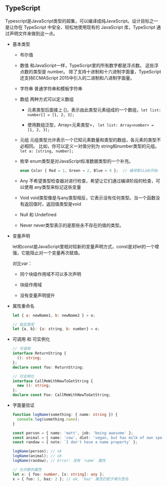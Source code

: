 ## TypeScript

Typescript是JavaScript类型的超集，可以编译成纯JavaScript。设计目标之一是让你在 TypeScript 中安全、轻松地使用现有的 JavaScript 库，TypeScript 通过声明文件来做到这一点。

* 基本类型

  - 布尔值

  - 数值 和JavaScript一样，TypeScript里的所有数字都是浮点数。 这些浮点数的类型是 number。 除了支持十进制和十六进制字面量，TypeScript还支持ECMAScript 2015中引入的二进制和八进制字面量。

  - 字符串 普通字符串和模板字符串

  - 数组 两种方式可以定义数组

    + 元素类型后面接上 []，表示由此类型元素组成的一个数组，`let list: number[] = [1, 2, 3];`

    + 使用数组泛型，Array<元素类型>， `let list: Array<number> = [1, 2, 3];`

  - 元组 元组类型允许表示一个已知元素数量和类型的数组，各元素的类型不必相同。 比如，你可以定义一对值分别为 string和number类型的元组。 `let a: [string, number];`

  - 枚举 enum类型是对JavaScript标准数据类型的一个补充。 

    ```js
    enum Color { Red = 1, Green = 2, Blue = 4 };  // 编号默认从0开始
    ```

  - Any 不希望类型检查器对进行检查，希望让它们通过编译阶段的检查，可以使用 any类型来标记这些变量

  - Void void类型像是与any类型相反，它表示没有任何类型。当一个函数没有返回值时，返回值类型是void

  - Null 和 Undefined

  - Never never类型表示的是那些永不存在的值的类型。

* 变量声明

  let和const是JavaScript里相对较新的变量声明方式，const是对let的一个增强，它能阻止对一个变量再次赋值。

  对比var：
  
  - 同个块级作用域不可以多次声明
  
  - 块级作用域
  
  - 没有变量声明提升

* 属性重命名

  ```js
  let { a: newName1, b: newName2 } = o;

  // 指定类型
  let {a, b}: {a: string, b: number} = o;
  ```

* 可调用 和 可实例化

  ```ts
  // 可调用
  interface ReturnString {
    (): string;
  };
  declare const foo: ReturnString;

  // 可实例化
  interface CallMeWithNewToGetString {
    new (): string;
  };
  declare const Foo: CallMeWithNewToGetString;
  ```

* 字面量验证

  ```ts
  function logName(something: { name: string }) {
    console.log(something.name);
  }

  const person = { name: 'matt', job: 'being awesome' };
  const animal = { name: 'cow', diet: 'vegan, but has milk of own specie' };
  const randow = { note: `I don't have a name property` };

  logName(person); // ok
  logName(animal); // ok
  logName(randow); // Error: 没有 `name` 属性

  // 允许额外属性
  let x: { foo: number, [x: string]: any };
  x = { foo: 1, baz: 2 }; // ok, 'baz' 属性匹配于索引签名
  ```